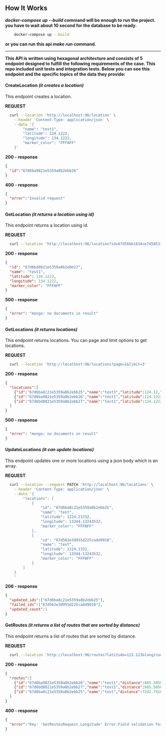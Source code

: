 ##  How It Works
**_docker-compose up --build_ command will be enough to run the project.**
**you have to wait about 10 second for the database to be ready.**

```bash
    docker-compose up --build
```

**or you can run this api _make run_ command.**

---

**This API is written using hexagonal architecture and consists of 5 endpoint designed to fulfill the following
requirements of the case. This repo included unit tests and integration tests. Below you can see this endpoint and the
specific topics of the data they provide:**

#### CreateLocation _(it creates a location)_
This endpoint creates a location.

**REQUEST**
```bash 
  curl --location 'http://localhost:96/location' \
    --header 'Content-Type: application/json' \
    --data '{
        "name": "test1",
        "latitude": 124.1222,
        "longitude": 134.1222,
        "marker_color": "FFFAFF"
    }'
```
**200 - response**
```json
{
  "id":"67d6ba9821e5359a8b2ebb26"
}
```
**400 - response**
```json
{
  "error":"Invalid request"
}
```

#### GetLocation _(it returns a location using id)_
This endpoint returns a location using id.

**REQUEST**
```bash 
  curl --location 'http://localhost:96/location?id=67d56bb1634ce74585317d40'
```
**200 - response**
```json
{
  "id": "67d6bd8821e5359a8b2ebb27",
  "name": "test1",
  "latitude": 124.1222,
  "longitude": 134.1222,
  "marker_color": "FFFAFF"
}
```
**500 - response**
```json
{
  "error": "mongo: no documents in result"
}
```

#### GetLocations _(it returns locations)_
This endpoint returns locations. You can page and limit options to get locations.

**REQUEST**
```bash 
  curl --location 'http://localhost:96/locations?page=1&limit=3'
```
**200 - response**
```json
{
  "locations":[
    {"id":"67d6ba8c21e5359a8b2ebb25","name":"test3","latitude":124.12,"longitude":134.12,"marker_color":"FFFAFF"},
    {"id":"67d6ba9821e5359a8b2ebb26","name":"test1","latitude":124.1222,"longitude":134.1222,"marker_color":"FFFAFF"},
    {"id":"67d6bd8821e5359a8b2ebb27","name":"test1","latitude":124.1222,"longitude":134.1222,"marker_color":"FFFAFF"}
  ]
}
```
**500 - response**
```json
{
  "error": "mongo: no documents in result"
}
```

#### UpdateLocations _(it can update locations)_
This endpoint updates one or more locations using a json body which is an array.

**REQUEST**
```bash 
  curl --location --request PATCH 'http://localhost:96/locations' \
    --header 'Content-Type: application/json' \
    --data '{
        "locations": [
            {
                "id": "67d6ba8c21e5359a8b2ebb25",
                "name": "test",
                "latitude": 1224.21332,
                "longitude": 13344.13243532,
                "marker_color": "FFFBFF"
            },
            {
                "id": "67d562e3d955d225ca4d9918",
                "name": "test",
                "latitude": 1224.1332,
                "longitude": 13344.13243532,
                "marker_color": "FFFBFF"
            }
        ]
    }
    '
```
**206 - response**
```json
{
  "updated_ids":["67d6ba8c21e5359a8b2ebb25"],
  "failed_ids":["67d562e3d955d225ca4d9918"],
  "updated_count":1
}
```

#### GetRoutes _(it returns a list of routes that are sorted by distance)_
This endpoint returns a list of routes that are sorted by distance.

**REQUEST**
```bash 
  curl --location 'http://localhost:96/routes?latitude=123.123&longitude=123.123'
```
**200 - response**
```json
{
  "routes":[
    {"id":"67d6ba9821e5359a8b2ebb26","name":"test1","distance":685.5056322379919,"marker_color":"FFFAFF"},
    {"id":"67d6bd8821e5359a8b2ebb27","name":"test1","distance":685.5056322379919,"marker_color":"FFFAFF"},
    {"id":"67d6ba8c21e5359a8b2ebb25","name":"test","distance":7242.741611883656,"marker_color":"FFFBFF"}
  ]
}
```
**400 - response**
```json
{
  "error":"Key: 'GetRoutesRequest.Longitude' Error:Field validation for 'Longitude' failed on the 'required' tag"
}
```